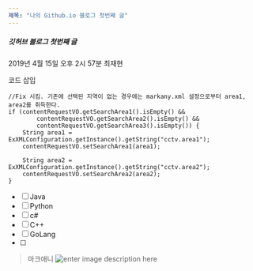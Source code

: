 ```yaml
---
제목: "나의 Github.io 블로그 첫번째 글"
---
```


##### 깃허브 블로그 첫번째 글
2019년 4월 15일 오후 2시 57분
최재현

코드 삽입
```
//Fix 시킴. 기존에 선택된 지역이 없는 경우에는 markany.xml 설정으로부터 area1, area2를 취득한다.
if (contentRequestVO.getSearchArea1().isEmpty() && 
        contentRequestVO.getSearchArea2().isEmpty() &&	
        contentRequestVO.getSearchArea3().isEmpty()) {
    String area1 = ExXMLConfiguration.getInstance().getString("cctv.area1");
    contentRequestVO.setSearchArea1(area1);

    String area2 = ExXMLConfiguration.getInstance().getString("cctv.area2");
    contentRequestVO.setSearchArea2(area2);
}

```

 - [ ] Java
 - [ ] Python
 - [ ] c#
 - [ ] C++
 - [ ] GoLang
 - [ ] 

> 마크애니
![enter image description here](https://macontents.github.io/images/markany.png)

<!--stackedit_data:
eyJoaXN0b3J5IjpbLTEyMjQ0NjIyMjQsMTc4NzA4NzMwMywxOT
kyNDI5MDg3XX0=
-->